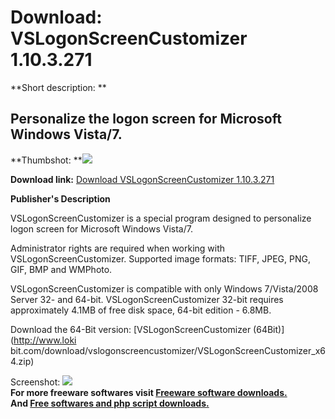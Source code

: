 # Download: VSLogonScreenCustomizer 1.10.3.271

**Short description: **

## Personalize the logon screen for Microsoft Windows Vista/7.

  
**Thumbshot: **![](http://www.freewarefiles.com/screenshot/vslogonscrncstmze_md.jpg)   
  
**Download link:** [Download VSLogonScreenCustomizer 1.10.3.271](http://freesoftwares.boysofts.com/VSLogonScreenCustomizer_program_74552.html)  
  

**Publisher's Description**  
  

VSLogonScreenCustomizer is a special program designed to personalize logon
screen for Microsoft Windows Vista/7.

Administrator rights are required when working with VSLogonScreenCustomizer.
Supported image formats: TIFF, JPEG, PNG, GIF, BMP and WMPhoto.

VSLogonScreenCustomizer is compatible with only Windows 7/Vista/2008 Server
32- and 64-bit. VSLogonScreenCustomizer 32-bit requires approximately 4.1MB of
free disk space, 64-bit edition - 6.8MB.

Download the 64-Bit version: [VSLogonScreenCustomizer (64Bit)](http://www.loki
bit.com/download/vslogonscreencustomizer/VSLogonScreenCustomizer_x64.zip)

  
  
Screenshot: ![](http://www.freewarefiles.com/screenshot/vslogonscrncstmze.jpg)  
**For more freeware softwares visit [Freeware software downloads.](http://freesoftwares.boysofts.com/)**   
**And [Free softwares and php script downloads.](http://www.boysofts.com/)**

